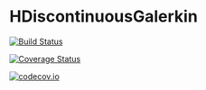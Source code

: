# HDiscontinuousGalerkin

[![Build Status](https://travis-ci.org/Paulms/HDiscontinuousGalerkin.jl.svg?branch=master)](https://travis-ci.org/Paulms/HDiscontinuousGalerkin.jl)

[![Coverage Status](https://coveralls.io/repos/Paulms/HDiscontinuousGalerkin.jl/badge.svg?branch=master&service=github)](https://coveralls.io/github/Paulms/HDiscontinuousGalerkin.jl?branch=master)

[![codecov.io](http://codecov.io/github/Paulms/HDiscontinuousGalerkin.jl/coverage.svg?branch=master)](http://codecov.io/github/Paulms/HDiscontinuousGalerkin.jl?branch=master)
